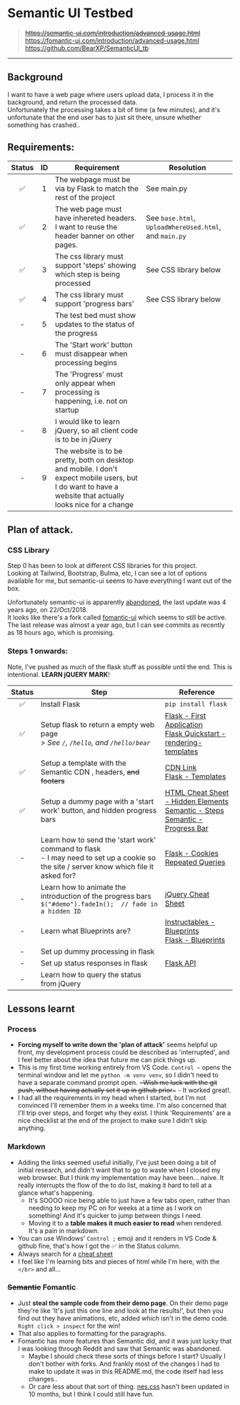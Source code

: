 # Semantic UI Testbed
> ~~https://semantic-ui.com/introduction/advanced-usage.html~~  
> https://fomantic-ui.com/introduction/advanced-usage.html  
> https://github.com/BearXP/SemanticUI_tb
-----------

## Background
I want to have a web page where users upload data, I process it in the background, and return the processed data.  
Unfortunately the processing takes a bit of time (a few minutes), and it's unfortunate that the end user has to just sit there, unsure whether something has crashed..

## Requirements:
| Status | ID | Requirement | Resolution |
|:--:|:--:|---|---|
| ✅ | 1 | The webpage must be via by Flask to match the rest of the project | See main.py |
| ✅ | 2 | The web page must have inhereted headers. I want to reuse the header banner on other pages. | See `base.html`, `UploadWhereUsed.html`, and `main.py` |
| ✅ | 3 | The css library must support 'steps' showing which step is being processed | See CSS library below |
| ✅ | 4 | The css library must support 'progress bars' | See CSS library below|
| - | 5 | The test bed must show updates to the status of the progress | |
| - | 6 | The 'Start work' button must disappear when processing begins | |
| - | 7 | The 'Progress' must only appear when processing is happening, i.e. not on startup | |
| - | 8 | I would like to learn jQuery, so all client code is to be in jQuery | |
| - | 9 | The website is to be pretty, both on desktop and mobile. I don't expect mobile users, but I do want to have a website that actually looks nice for a change | |



## Plan of attack.
### CSS Library
Step 0 has been to look at different CSS libraries for this project.  
Looking at Tailwind, Bootstrap, Bulma, etc, I can see a lot of options available for me, but semantic-ui seems to have everything I want out of the box.

Unfortunately semantic-ui is apparently [abandoned](https://github.com/fomantic/Fomantic-UI-Docs/), the last update was 4 years ago, on 22/Oct/2018.  
It looks like there's a fork called [fomantic-ui](https://fomantic-ui.com/) which seems to still be active. The last release was almost a year ago, but I can see commits as recently as 18 hours ago, which is promising.

### Steps 1 onwards:

Note, I've pushed as much of the flask stuff as possible until the end. This is intentional. **LEARN jQUERY MARK**!

|Status|Step|Reference|
|:---:|---|---|
| ✅ | Install Flask | `pip install flask` |
| ✅ | Setup flask to return a empty web page </br> > *See `/`,  `/hello`, and `/hello/bear`* | [Flask - First Application](https://www.geeksforgeeks.org/flask-creating-first-simple-application/) </br> [Flask Quickstart - rendering-templates](https://flask.palletsprojects.com/en/2.1.x/quickstart/#rendering-templates) |
| ✅ | Setup a template with the Semantic CDN , headers, ~~and footers~~ | [CDN Link](https://fomantic-ui.com/introduction/advanced-usage.html#cdn-releases) </br> [Flask - Templates](https://flask.palletsprojects.com/en/2.1.x/tutorial/templates/) |
| ✅ |  Setup a dummy page with a 'start work' button, and hidden progress bars | [HTML Cheat Sheet - Hidden Elements](https://htmlcheatsheet.com/) </br> [Semantic - Steps](https://fomantic-ui.com/elements/step.html) </br> [Semantic - Progress Bar](https://fomantic-ui.com/modules/progress.html) |
| - | Learn how to send the 'start work' command to flask </br>  - I may need to set up a cookie so the site / server know which file it asked for? | [Flask - Cookies](https://flask.palletsprojects.com/en/2.1.x/quickstart/#cookies) </br> [Repeated Queries](https://stackoverflow.com/questions/5140939/repeat-jquery-ajax-call#5140963)|
| - | Learn how to animate the introduction of the progress bars </br> `$("#demo").fadeIn();  // fade in a hidden ID` | [jQuery Cheat Sheet](https://htmlcheatsheet.com/jquery/) |
| - | Learn what Blueprints are? | [Instructables - Blueprints](https://www.instructables.com/Setting-Up-a-Flask-Application/) </br> [Flask - Blueprints](https://flask.palletsprojects.com/en/2.1.x/tutorial/views/) |
| - | Set up dummy processing in flask |   |
| - | Set up status responses in flask | [Flask API](https://flask.palletsprojects.com/en/2.1.x/quickstart/#apis-with-json) |
| - | Learn how to query the status from jQuery | |

## Lessons learnt
### Process
- **Forcing myself to write down the 'plan of attack'** seems helpful up front, my development process could be described as 'interrupted', and I feel better about the idea that future me can pick things up.
- This is my first time working entirely from VS Code. `Control ~` opens the terminal window and let me `python -m venv venv`, so I didn't need to have a separate command prompt open. ~~~Wish me luck with the git push, without having actually set it up in github prior~~~ - It worked great!.
- I had all the requirements in my head when I started, but I'm not convinced I'll remember them in a weeks time. I'm also concerned that I'll trip over steps, and forget why they exist. I think 'Requirements' are a nice checklist at the end of the project to make sure I didn't skip anything.

### Markdown
- Adding the links seemed useful initially, I've just been doing a bit of initial research, and didn't want that to go to waste when I closed my web browser. But I think my implementation may have been... naive. It really interrupts the flow of the to do list, making it hard to tell at a glance what's happening.
  - It's SOOOO nice being able to just have a few tabs open, rather than needing to keep my PC on for weeks at a time as I work on something! And it's quicker to jump between things I need.
  - Moving it to a **table makes it much easier to read** when rendered. It's a pain in markdown.
- You can use Windows' `Control ;` emoji and it renders in VS Code & github fine, that's how I got the ✅ in the Status column.
- Always search for a [cheat sheet](https://github.com/adam-p/markdown-here/wiki/Markdown-Cheatsheet#links)
- I feel like I'm learning bits and pieces of html while I'm here, with the `</br>` and all...

### ~~Semantic~~ Fomantic
 - Just **steal the sample code from their demo page**. On their demo page they're like 'It's just this one line and look at the results!', but then you find out they have animations, etc, added which isn't in the demo code. `Right click > inspect` for the win!
 - That also applies to formatting for the paragraphs.
 - Fomantic has more features than Semantic did, and it was just lucky that I was looking through Reddit and saw that Semantic was abandoned.
   - Maybe I should check these sorts of things before I start? Usually I don't bother with forks. And frankly most of the changes I had to make to update it was in this README.md, the code itself had less changes..
   - Or care less about that sort of thing. [nes.css](https://github.com/nostalgic-css/NES.css/) hasn't been updated in 10 months, but I think I could still have fun. 

